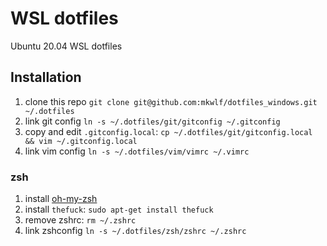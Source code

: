 # WSL dotfiles
Ubuntu 20.04 WSL dotfiles

## Installation
1. clone this repo `git clone git@github.com:mkwlf/dotfiles_windows.git ~/.dotfiles`
2. link git config `ln -s ~/.dotfiles/git/gitconfig ~/.gitconfig`
3. copy and edit `.gitconfig.local`: `cp ~/.dotfiles/git/gitconfig.local && vim ~/.gitconfig.local`
4. link vim config `ln -s ~/.dotfiles/vim/vimrc ~/.vimrc`

### zsh
1. install [oh-my-zsh](https://github.com/ohmyzsh/ohmyzsh)
2. install `thefuck`: `sudo apt-get install thefuck`
3. remove zshrc: `rm ~/.zshrc`
4. link zshconfig `ln -s ~/.dotfiles/zsh/zshrc ~/.zshrc`


